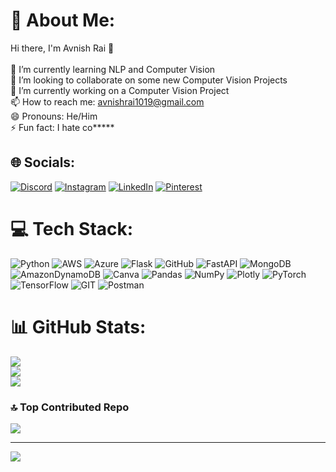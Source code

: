# 💫 About Me:
Hi there, I'm Avnish Rai  👋<br><br>🌱 I’m currently learning NLP and Computer Vision<br>👯 I’m looking to collaborate on some new Computer Vision Projects<br>🔭 I’m currently working on a Computer Vision Project<br>📫 How to reach me: avnishrai1019@gmail.com<br>😄 Pronouns: He/Him<br>⚡ Fun fact: I hate co*****


## 🌐 Socials:
[![Discord](https://img.shields.io/badge/Discord-%237289DA.svg?logo=discord&logoColor=white)](https://discord.gg/avnishrai1) [![Instagram](https://img.shields.io/badge/Instagram-%23E4405F.svg?logo=Instagram&logoColor=white)](https://instagram.com/avnishrai1) [![LinkedIn](https://img.shields.io/badge/LinkedIn-%230077B5.svg?logo=linkedin&logoColor=white)](https://linkedin.com/in/avnishrai1) [![Pinterest](https://img.shields.io/badge/Pinterest-%23E60023.svg?logo=Pinterest&logoColor=white)](https://pinterest.com/avnishrai1) 

# 💻 Tech Stack:
![Python](https://img.shields.io/badge/python-3670A0?style=for-the-badge&logo=python&logoColor=ffdd54) ![AWS](https://img.shields.io/badge/AWS-%23FF9900.svg?style=for-the-badge&logo=amazon-aws&logoColor=white) ![Azure](https://img.shields.io/badge/azure-%230072C6.svg?style=for-the-badge&logo=azure-devops&logoColor=white) ![Flask](https://img.shields.io/badge/flask-%23000.svg?style=for-the-badge&logo=flask&logoColor=white) ![GitHub](https://img.shields.io/badge/GitHub-%23121011.svg?style=for-the-badge&logo=github&logoColor=white) ![FastAPI](https://img.shields.io/badge/FastAPI-005571?style=for-the-badge&logo=fastapi) ![MongoDB](https://img.shields.io/badge/MongoDB-%234ea94b.svg?style=for-the-badge&logo=mongodb&logoColor=white) ![AmazonDynamoDB](https://img.shields.io/badge/Amazon%20DynamoDB-4053D6?style=for-the-badge&logo=Amazon%20DynamoDB&logoColor=white) ![Canva](https://img.shields.io/badge/Canva-%2300C4CC.svg?style=for-the-badge&logo=Canva&logoColor=white) ![Pandas](https://img.shields.io/badge/pandas-%23150458.svg?style=for-the-badge&logo=pandas&logoColor=white) ![NumPy](https://img.shields.io/badge/numpy-%23013243.svg?style=for-the-badge&logo=numpy&logoColor=white) ![Plotly](https://img.shields.io/badge/Plotly-%233F4F75.svg?style=for-the-badge&logo=plotly&logoColor=white) ![PyTorch](https://img.shields.io/badge/PyTorch-%23EE4C2C.svg?style=for-the-badge&logo=PyTorch&logoColor=white) ![TensorFlow](https://img.shields.io/badge/TensorFlow-%23FF6F00.svg?style=for-the-badge&logo=TensorFlow&logoColor=white) ![GIT](https://img.shields.io/badge/Git-fc6d26?style=for-the-badge&logo=git&logoColor=white) ![Postman](https://img.shields.io/badge/Postman-FF6C37?style=for-the-badge&logo=postman&logoColor=white)
# 📊 GitHub Stats:
![](https://github-readme-stats.vercel.app/api?username=avnishrai1&theme=blue-green&hide_border=true&include_all_commits=false&count_private=false)<br/>
![](https://github-readme-streak-stats.herokuapp.com/?user=avnishrai1&theme=blue-green&hide_border=true)<br/>
![](https://github-readme-stats.vercel.app/api/top-langs/?username=avnishrai1&theme=blue-green&hide_border=true&include_all_commits=false&count_private=false&layout=compact)

### 🔝 Top Contributed Repo
![](https://github-contributor-stats.vercel.app/api?username=avnishrai1&limit=5&theme=dracula&combine_all_yearly_contributions=true)

---
[![](https://visitcount.itsvg.in/api?id=avnishrai1&icon=0&color=0)](https://visitcount.itsvg.in)

<!-- Proudly created with GPRM ( https://gprm.itsvg.in ) -->

